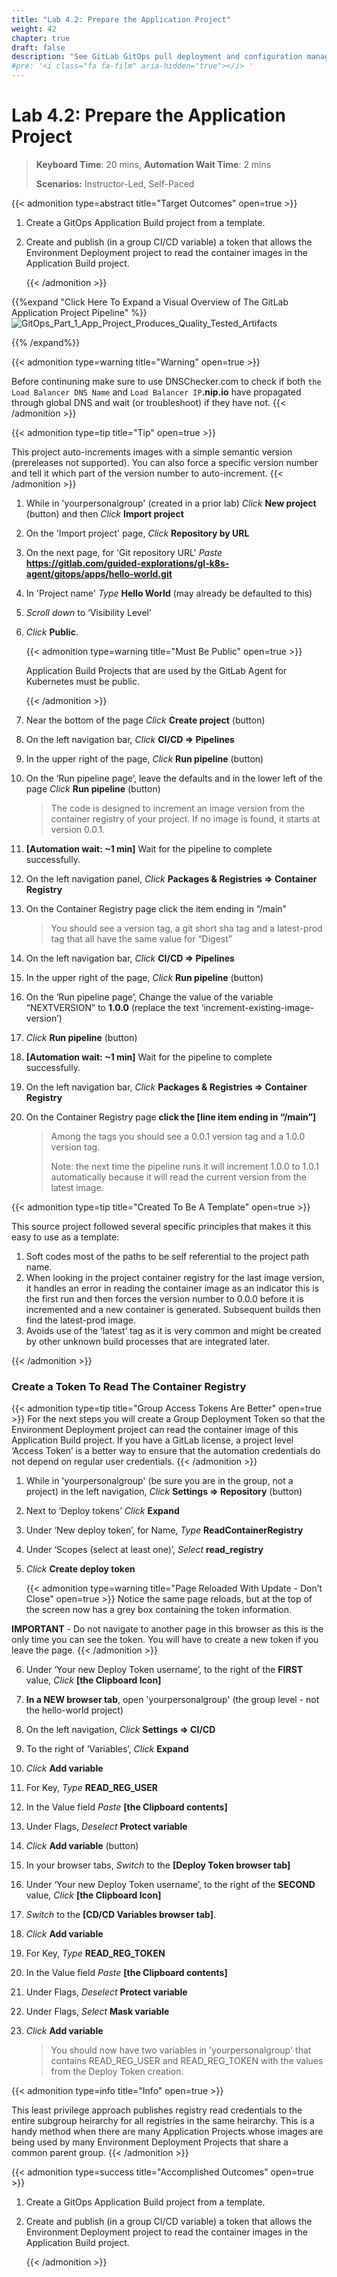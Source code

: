 ```yaml
---
title: "Lab 4.2: Prepare the Application Project"
weight: 42
chapter: true
draft: false
description: "See GitLab GitOps pull deployment and configuration management in action."
#pre: '<i class="fa fa-film" aria-hidden="true"></i> '
---
```


# Lab 4.2: Prepare the Application Project

> **Keyboard Time**: 20 mins, **Automation Wait Time**: 2 mins
>
> **Scenarios:** Instructor-Led, Self-Paced

{{< admonition type=abstract title="Target Outcomes" open=true >}}

1. Create a GitOps Application Build project from a template.

2. Create and publish (in a group CI/CD variable) a token that allows the Environment Deployment project to read the container images in the Application Build project.

   {{< /admonition >}}

{{%expand "Click Here To Expand a Visual Overview of The GitLab Application Project Pipeline" %}}![GitOps_Part_1_App_Project_Produces_Quality_Tested_Artifacts](GitOps_Part_1_App_Project_Produces_Quality_Tested_Artifacts.png)

{{% /expand%}}

{{< admonition type=warning title="Warning" open=true >}}

Before continuning make sure to use DNSChecker.com to check if both `the Load Balancer DNS Name` and `Load Balancer IP`**.nip.io** have propagated through global DNS and wait (or troubleshoot) if they have not.
{{< /admonition >}}

{{< admonition type=tip title="Tip" open=true >}}

This project auto-increments images with a simple semantic version (prereleases not supported). You can also force a specific version number and tell it which part of the version number to auto-increment.
{{< /admonition >}}

1. While in 'yourpersonalgroup' (created in a prior lab) *Click* **New project** (button) and then *Click* **Import project**

2. On the 'Import project' page, *Click* **Repository by URL**

3. On the next page, for 'Git repository URL' *Paste* **https://gitlab.com/guided-explorations/gl-k8s-agent/gitops/apps/hello-world.git**

4. In 'Project name' *Type* **Hello World** (may already be defaulted to this)

5. *Scroll down* to ‘Visibility Level’

6. *Click* **Public**.

   {{< admonition type=warning title="Must Be Public" open=true >}}

   Application Build Projects that are used by the GitLab Agent for Kubernetes must be public.

   {{< /admonition >}}

7. Near the bottom of the page *Click* **Create project** (button)

8. On the left navigation bar, *Click* **CI/CD => Pipelines**

9. In the upper right of the page, *Click* **Run pipeline** (button)

10. On the ‘Run pipeline page’, leave the defaults and in the lower left of the page *Click* **Run pipeline** (button)

     > The code is designed to increment an image version from the container registry of your project. If no image is found, it starts at version 0.0.1.

11. **[Automation wait: ~1 min]** Wait for the pipeline to complete successfully.

12. On the left navigation panel, *Click* **Packages & Registries => Container Registry**

13. On the Container Registry page click the item ending in “/main”

     > You should see a version tag, a git short sha tag and a latest-prod tag that all have the same value for “Digest”

14. On the left navigation bar, *Click* **CI/CD => Pipelines**

15. In the upper right of the page, *Click* **Run pipeline** (button)

16. On the ‘Run pipeline page’, Change the value of the variable “NEXTVERSION” to **1.0.0** (replace the text ‘increment-existing-image-version’)

17. *Click* **Run pipeline** (button)

18. **[Automation wait: ~1 min]** Wait for the pipeline to complete successfully.

19. On the left navigation bar, *Click* **Packages & Registries => Container Registry**

20. On the Container Registry page **click the [line item ending in “/main”]**

     > Among the tags you should see a 0.0.1 version tag and a 1.0.0 version tag.
     >
     > Note: the next time the pipeline runs it will increment 1.0.0 to 1.0.1 automatically because it will read the current version from the latest image.

{{< admonition type=tip title="Created To Be A Template" open=true >}}

This source project followed several specific principles that makes it this easy to use as a template:

1. Soft codes most of the paths to be self referential to the project path name.
2. When looking in the project container registry for the last image version, it handles an error in reading the container image as an indicator this is the first run and then forces the version number to 0.0.0 before it is incremented and a new container is generated. Subsequent builds then find the latest-prod image.
3. Avoids use of the ‘latest’ tag as it is very common and might be created by other unknown build processes that are integrated later.

{{< /admonition >}}

### Create a Token To Read The Container Registry

{{< admonition type=tip title="Group Access Tokens Are Better" open=true >}}
For the next steps you will create a Group Deployment Token so that the Environment Deployment project can read the container image of this Application Build project. If you have a GitLab license, a project level ‘Access Token’ is a better way to ensure that the automation credentials do not depend on regular user credentials.
{{< /admonition >}}

1. While in 'yourpersonalgroup' (be sure you are in the group, not a project) in the left navigation, *Click* **Settings => Repository** (button) 

2. Next to ‘Deploy tokens’ *Click* **Expand**

3. Under ‘New deploy token’, for Name, *Type* **ReadContainerRegistry**

4. Under ‘Scopes (select at least one)’, *Select* **read_registry**

5. *Click* **Create deploy token** 

    {{< admonition type=warning title="Page Reloaded With Update - Don’t Close" open=true >}}
Notice the same page reloads, but at the top of the screen now has a grey box containing the token information.

**IMPORTANT** - Do not navigate to another page in this browser as this is the only time you can see the token. You will have to create a new token if you leave the page.
    {{< /admonition >}}

6. Under ‘Your new Deploy Token username’, to the right of the **FIRST** value, *Click* **[the Clipboard Icon]**

7. **In a NEW browser tab**, open 'yourpersonalgroup' (the group level - not the hello-world project)

8. On the left navigation, *Click* **Settings => CI/CD**

9. To the right of ‘Variables’, *Click* **Expand**

10. *Click* **Add variable**

11. For Key, *Type* **READ_REG_USER**

12. In the Value field *Paste* **[the Clipboard contents]**

13. Under Flags, *Deselect* **Protect variable**

14. *Click* **Add variable** (button)

15. In your browser tabs, *Switch* to the **[Deploy Token browser tab]**

16. Under ‘Your new Deploy Token username’, to the right of the **SECOND** value, *Click* **[the Clipboard Icon]**

17. *Switch* to the **[CD/CD Variables browser tab]**.

18. *Click* **Add variable**

19. For Key, *Type* **READ_REG_TOKEN**

20. In the Value field *Paste* **[the Clipboard contents]**

21. Under Flags, *Deselect* **Protect variable**

22. Under Flags, *Select* **Mask variable**

23. *Click* **Add variable**

    > You should now have two variables in 'yourpersonalgroup' that contains READ_REG_USER and READ_REG_TOKEN with the values from the Deploy Token creation.

{{< admonition type=info title="Info" open=true >}}

This least privilege approach publishes registry read credentials to the entire subgroup heirarchy for all registries in the same heirarchy. This is a handy method when there are many Application Projects whose images are being used by many Environment Deployment Projects that share a common parent group.
{{< /admonition >}}

{{< admonition type=success title="Accomplished Outcomes" open=true >}}

1. Create a GitOps Application Build project from a template.

2. Create and publish (in a group CI/CD variable) a token that allows the Environment Deployment project to read the container images in the Application Build project.

   {{< /admonition >}}
